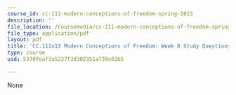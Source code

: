 ```yaml
---
course_id: cc-111-modern-conceptions-of-freedom-spring-2013
description: ''
file_location: /coursemedia/cc-111-modern-conceptions-of-freedom-spring-2013/5370feaf3a5227f3d302351a739c0265_MITCC_111F12_Week8Ques.pdf
file_type: application/pdf
layout: pdf
title: 'CC.111s13 Modern Conceptions of Freedom: Week 8 Study Questions'
type: course
uid: 5370feaf3a5227f3d302351a739c0265

---
```

None